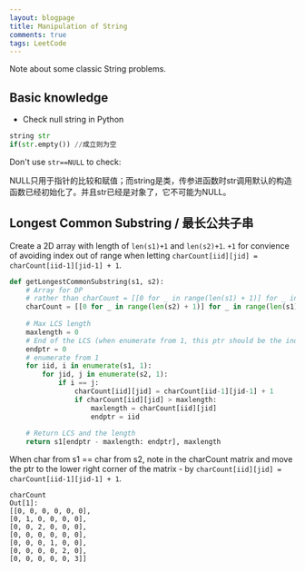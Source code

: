 ```yaml
---
layout: blogpage
title: Manipulation of String 
comments: true
tags: LeetCode
---
```


Note about some classic String problems.

## Basic knowledge ##

- Check null string in Python 

```python
string str
if(str.empty()) //成立则为空
```

Don't use `str==NULL` to check:

NULL只用于指针的比较和赋值；而string是类，传参进函数时str调用默认的构造函数已经初始化了。并且str已经是对象了，它不可能为NULL。




## Longest Common Substring / 最长公共子串 ##

Create a 2D array with length of `len(s1)+1` and `len(s2)+1`. `+1` for convience of avoiding index out of range when letting `charCount[iid][jid] = charCount[iid-1][jid-1] + 1`.

```python
def getLongestCommonSubstring(s1, s2):
    # Array for DP
    # rather than charCount = [[0 for _ in range(len(s1) + 1)] for _ in range(len(s2) + 1)]
    charCount = [[0 for _ in range(len(s2) + 1)] for _ in range(len(s1) + 1)]
    
    # Max LCS length
    maxlength = 0
    # End of the LCS (when enumerate from 1, this ptr should be the index of end char +1)
    endptr = 0
    # enumerate from 1
    for iid, i in enumerate(s1, 1):
        for jid, j in enumerate(s2, 1):
            if i == j:
                charCount[iid][jid] = charCount[iid-1][jid-1] + 1
                if charCount[iid][jid] > maxlength:
                    maxlength = charCount[iid][jid]
                    endptr = iid
                    
    # Return LCS and the length
    return s1[endptr - maxlength: endptr], maxlength
```

When char from s1 == char from s2, note in the charCount matrix and move the ptr to the lower right corner of the matrix - by `charCount[iid][jid] = charCount[iid-1][jid-1] + 1`.

    charCount
    Out[1]:
    [[0, 0, 0, 0, 0, 0],
    [0, 1, 0, 0, 0, 0],
    [0, 0, 2, 0, 0, 0],
    [0, 0, 0, 0, 0, 0],
    [0, 0, 0, 1, 0, 0],
    [0, 0, 0, 0, 2, 0],
    [0, 0, 0, 0, 0, 3]]